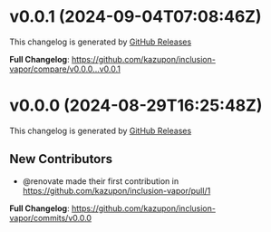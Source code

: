 # v0.0.1 (2024-09-04T07:08:46Z)

This changelog is generated by [GitHub Releases](https://github.com/kazupon/inclusion-vapor/releases/tag/v0.0.1)

<!-- Release notes generated using configuration in .github/release.yml at v0.0.1 -->

**Full Changelog**: https://github.com/kazupon/inclusion-vapor/compare/v0.0.0...v0.0.1

# v0.0.0 (2024-08-29T16:25:48Z)

This changelog is generated by [GitHub Releases](https://github.com/kazupon/inclusion-vapor/releases/tag/v0.0.0)

<!-- Release notes generated using configuration in .github/release.yml at v0.0.0 -->

## New Contributors

- @renovate made their first contribution in https://github.com/kazupon/inclusion-vapor/pull/1

**Full Changelog**: https://github.com/kazupon/inclusion-vapor/commits/v0.0.0
